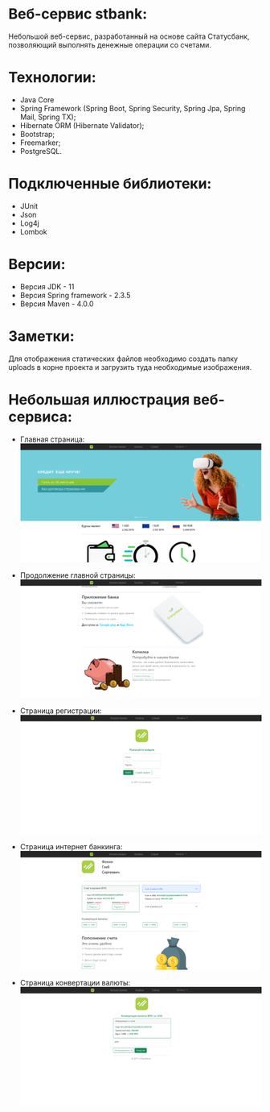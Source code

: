 # Веб-сервис stbank:
Небольшой веб-сервис, разработанный на основе сайта Статусбанк, позволяющий выполнять денежные операции со счетами.
# Технологии:
- Java Core
- Spring Framework (Spring Boot, Spring Security, Spring Jpa, Spring Mail, Spring TX);
- Hibernate ORM (Hibernate Validator);
- Bootstrap;
- Freemarker;
- PostgreSQL.
# Подключенные библиотеки:
- JUnit
- Json
- Log4j
- Lombok
# Версии:
- Версия JDK - 11
- Версия Spring framework - 2.3.5
- Версия Maven - 4.0.0
# Заметки:
Для отображения статических файлов необходимо создать папку uploads в корне проекта и загрузить туда необходимые изображения.
# Небольшая иллюстрация веб-сервиса:
- Главная страница:
![alt tag](https://github.com/Gleb000/images/raw/main/stbankFirst.png)

- Продолжение главной страницы:
![alt tag](https://github.com/Gleb000/images/raw/main/stbankSecond.png)


- Страница регистрации:
![alt tag](https://github.com/Gleb000/images/raw/main/stbankThird.png)


- Страница интернет банкинга:
![alt tag](https://github.com/Gleb000/images/raw/main/stbankFifth.png)


- Страница конвертации валюты:
![alt tag](https://github.com/Gleb000/images/raw/main/stbankSixth.png)
